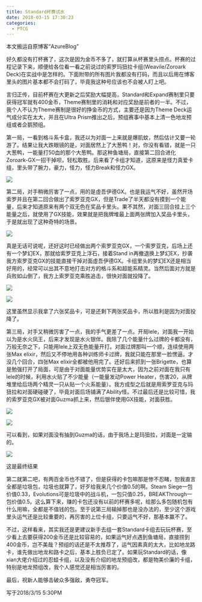 ```yaml
---
title: Standard杯赛试水
date: 2018-03-15 17:30:23
categories:
  - PTCG
---
```

本文搬运自原博客“AzureBlog”

好久都没有打杯赛了，这次是因为金币不多了，就打算从杯赛里头捞点。杯赛的过程记录下来，顺便给各位看一看之前说过的索罗玛狃拉卡组(Weavile/Zoroark Deck)在实战中是怎样的。下面附带的所有图片我都没有打码，而且以后用在博客里头的图片基本都不会打码了，毕竟我这种号应该也不会被人盯上吧。

<!--more-->

言归正传，目前杯赛在大更新之后奖励大幅提高，Standard和Expand赛制里只要获得冠军就有400金币，Theme赛制里的消耗和对应奖励是前者的一半。不过，我个人不认为Theme赛制是很好的挣金币的方式，主要还是因为Theme Deck运气成分实在太大，并且在Ultra Prism推出之后，预组赛事中基本上清一色地龙预组或者企鹅预组。

第一局，一看到格斗系卡盒，我还以为对面一上来就是爆肌蚊，然后估计又要一轮游了。结果让我大跌眼镜的是，对面居然上了大葱鸭！对，你没有看错，就是一只大葱鸭，一能量打50血的那个大葱鸭。那这种鱼塘局，直接第二回合进化Zoroark-GX一招干掉呗，轻松取胜。后来看了卡组才知道，这原来是怪力真爱卡组，里头带了腕力，豪力，怪力，怪力Break和怪力GX。

![](https://raw.githubusercontent.com/oscarcx123/hexo_resource/master/img/azureblog_ptcg_online_std_tournament_1.jpg)

第二局，对手稍微厉害了一点，用的是虛吾伊德GX。也是我运气不好，虽然开场索罗并且在第二回合做出了索罗亚克GX，但是Trade了半天都没有摸到一个能量，后来才知道原来有两个双无色在奖品卡里头。果不其然，对面三回合挂上三个能量之后，就使用了GX技能，效果就是把我牌堆最上面两张牌加入奖品卡里头，于是就出现了这种奇特的场景。

![](https://raw.githubusercontent.com/oscarcx123/hexo_resource/master/img/azureblog_ptcg_online_std_tournament_2.jpg)

真是无话可说呢，还好这时已经做出两个索罗亚克GX，一个索罗亚克，后场上还有一个梦幻EX，那就给索罗亚克上浮石，接着Stand in再撤退换上梦幻EX，抄袭我方索罗亚克GX的技能直接干掉对面虛吾伊德GX。卡组里头的梦幻EX还是相当好用的，经常可以出其不意地打击对方的格斗系和超能系精灵。当然后面对方就是兵败如山倒了，我方上索罗亚克乘胜追击，很快对面就投降了。

![](https://raw.githubusercontent.com/oscarcx123/hexo_resource/master/img/azureblog_ptcg_online_std_tournament_3.jpg)

![](https://raw.githubusercontent.com/oscarcx123/hexo_resource/master/img/azureblog_ptcg_online_std_tournament_4.jpg)

这里虽然显示我拿了六张奖品卡，可是还剩下两张奖品卡，所以胜利是因为对面投降了。

第三局，对手又稍微厉害了一点，我的手气更差了一点。开局lele，对面我一开始以为是水火凤王，后来才发现是水火银伴。我除了几个能量什么过牌的卡都没有，万般无奈之下，只能用lele上双无色能量开打。对面过牌那叫一个顺，连续使用两张Max elixir，然后又不停地用各种训练师卡过牌，我就只能在那里一脸愣逼。才没几个回合，四张Max elixir全都被他用完了。还好后来抓到一张Brigette，也算是勉强打开了局面，可是由于对面能量优势实在是太大，因为之前对面在我只有lele的时候，利用水火贴了不少能量（一能量发动Power Heater，伤害20，从牌堆里给后场两个精灵一只从贴一个火系能量）。我方成型之后就是用索罗亚克与玛狃拉和对面硬碰硬了，毕竟对面后场铺满了Ability怪。不过最后还是比较可惜，我的索罗亚克GX被对面Guzma抓上来，然后银伴使用GX技能，对面获胜。

![](https://raw.githubusercontent.com/oscarcx123/hexo_resource/master/img/azureblog_ptcg_online_std_tournament_5.jpg)

![](https://raw.githubusercontent.com/oscarcx123/hexo_resource/master/img/azureblog_ptcg_online_std_tournament_6.jpg)

可以看到，如果对面没有抽到Guzma的话，由于我场上是玛狃拉，对面是一定输的。

![](https://raw.githubusercontent.com/oscarcx123/hexo_resource/master/img/azureblog_ptcg_online_std_tournament_7.jpg)

这是最终结果

第二就第二吧，有两百金币也不错了，但是获得的卡包嘛那是惨不忍睹，恕我直言全都是垃圾包，垃圾也就算了，好歹给我来几个价值0.5的啊。Steam Siege一包价值0.33，Evolutions可是垃圾中的战斗机，一包只值0.25，BREAKThrough一包价值0.5。这么算下来，赚的卡包还没有以前的杯赛多呢，给那么多包随机包有什么用嘛，全都是不值钱的包。至于说第三局输掉那也是没办法的，至少这个游戏里头运气还是比较重要的，再厉害的上位卡组，只要运气不好，那基本赢不了。

不过，这样看来，其实我还是更建议新手去组一套Standard卡组去玩玩杯赛，至少看上去要获得200金币还是比较容易的，如果运气好点遇到鱼塘局，直接捞到400金币，岂不美哉？预组的话还是不太推荐了，运气因素真的太大，比如地龙路卡，谁先做出地龙和路卡之后，基本上胜负已定了。如果玩Standard的话，像xian大佬介绍过的忍蛙卡组，以及没有介绍的地龙预组改，都是物美价廉的卡组，特别是地龙预组改，我个人感觉还是相当厉害的。

最后，祝新人能够击破众多强敌，勇夺冠军。

写于2018/3/15 5:30PM